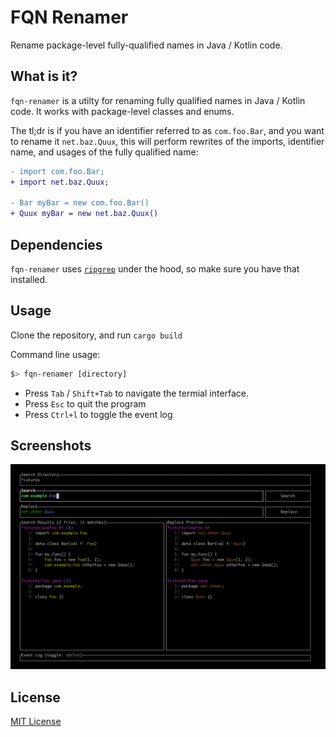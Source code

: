 # FQN Renamer
Rename package-level fully-qualified names in Java / Kotlin code.
## What is it?

`fqn-renamer` is a utilty for renaming fully qualified names in Java / Kotlin code. It works with package-level classes and enums.

The tl;dr is if you have an identifier referred to as `com.foo.Bar`, and you want to rename it `net.baz.Quux`, this will perform rewrites of the imports, identifier name, and usages of the fully qualified name:

```diff
- import com.foo.Bar;
+ import net.baz.Quux;

- Bar myBar = new com.foo.Bar()
+ Quux myBar = new net.baz.Quux()
```

## Dependencies
`fqn-renamer` uses [`ripgrep`](https://github.com/BurntSushi/ripgrep) under the hood, so make sure you have that installed.

## Usage

Clone the repository, and run `cargo build`

Command line usage:
```bash
$> fqn-renamer [directory]
```

- Press `Tab` / `Shift+Tab` to navigate the termial interface.
- Press `Esc` to quit the program
- Press `Ctrl+l` to toggle the event log

## Screenshots

![Screenshot](imgs/screenshot-1.png)

## License

[MIT License](license.txt)